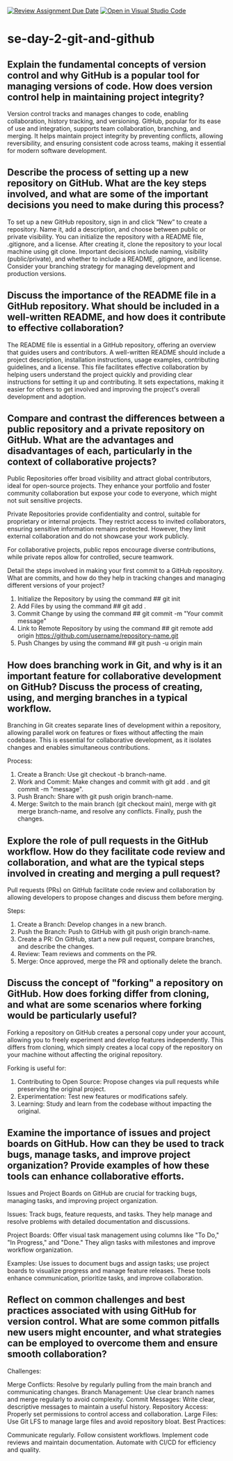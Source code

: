 [![Review Assignment Due Date](https://classroom.github.com/assets/deadline-readme-button-22041afd0340ce965d47ae6ef1cefeee28c7c493a6346c4f15d667ab976d596c.svg)](https://classroom.github.com/a/8wgCKhpZ)
[![Open in Visual Studio Code](https://classroom.github.com/assets/open-in-vscode-2e0aaae1b6195c2367325f4f02e2d04e9abb55f0b24a779b69b11b9e10269abc.svg)](https://classroom.github.com/online_ide?assignment_repo_id=15615003&assignment_repo_type=AssignmentRepo)
# se-day-2-git-and-github
## Explain the fundamental concepts of version control and why GitHub is a popular tool for managing versions of code. How does version control help in maintaining project integrity?
Version control tracks and manages changes to code, enabling collaboration, history tracking, and versioning. GitHub, popular for its ease of use and integration, supports team collaboration, branching, and merging. It helps maintain project integrity by preventing conflicts, allowing reversibility, and ensuring consistent code across teams, making it essential for modern software development.

## Describe the process of setting up a new repository on GitHub. What are the key steps involved, and what are some of the important decisions you need to make during this process?
To set up a new GitHub repository, sign in and click “New” to create a repository. Name it, add a description, and choose between public or private visibility. You can initialize the repository with a README file, .gitignore, and a license. After creating it, clone the repository to your local machine using git clone. Important decisions include naming, visibility (public/private), and whether to include a README, .gitignore, and license. Consider your branching strategy for managing development and production versions.

## Discuss the importance of the README file in a GitHub repository. What should be included in a well-written README, and how does it contribute to effective collaboration?
The README file is essential in a GitHub repository, offering an overview that guides users and contributors. A well-written README should include a project description, installation instructions, usage examples, contributing guidelines, and a license. This file facilitates effective collaboration by helping users understand the project quickly and providing clear instructions for setting it up and contributing. It sets expectations, making it easier for others to get involved and improving the project's overall development and adoption.

## Compare and contrast the differences between a public repository and a private repository on GitHub. What are the advantages and disadvantages of each, particularly in the context of collaborative projects?
Public Repositories offer broad visibility and attract global contributors, ideal for open-source projects. They enhance your portfolio and foster community collaboration but expose your code to everyone, which might not suit sensitive projects.

Private Repositories provide confidentiality and control, suitable for proprietary or internal projects. They restrict access to invited collaborators, ensuring sensitive information remains protected. However, they limit external collaboration and do not showcase your work publicly.

For collaborative projects, public repos encourage diverse contributions, while private repos allow for controlled, secure teamwork.

Detail the steps involved in making your first commit to a GitHub repository. What are commits, and how do they help in tracking changes and managing different versions of your project?
1. Initialize the Repository by using the command ## git init
2. Add Files by using the command ## git add .
3. Commit Change by using the command ## git commit -m "Your commit message"
4. Link to Remote Repository by using the command ## git remote add origin https://github.com/username/repository-name.git
5. Push Changes by using the command ## git push -u origin main
   
## How does branching work in Git, and why is it an important feature for collaborative development on GitHub? Discuss the process of creating, using, and merging branches in a typical workflow.
Branching in Git creates separate lines of development within a repository, allowing parallel work on features or fixes without affecting the main codebase. This is essential for collaborative development, as it isolates changes and enables simultaneous contributions.

Process:

1. Create a Branch: Use git checkout -b branch-name.
2. Work and Commit: Make changes and commit with git add . and git commit -m "message".
3. Push Branch: Share with git push origin branch-name.
4. Merge: Switch to the main branch (git checkout main), merge with git merge branch-name, and resolve any conflicts. Finally, push the changes.

## Explore the role of pull requests in the GitHub workflow. How do they facilitate code review and collaboration, and what are the typical steps involved in creating and merging a pull request?
Pull requests (PRs) on GitHub facilitate code review and collaboration by allowing developers to propose changes and discuss them before merging.

Steps:

1. Create a Branch: Develop changes in a new branch.
2. Push the Branch: Push to GitHub with git push origin branch-name.
3. Create a PR: On GitHub, start a new pull request, compare branches, and describe the changes.
4. Review: Team reviews and comments on the PR.
5. Merge: Once approved, merge the PR and optionally delete the branch.

## Discuss the concept of "forking" a repository on GitHub. How does forking differ from cloning, and what are some scenarios where forking would be particularly useful?
Forking a repository on GitHub creates a personal copy under your account, allowing you to freely experiment and develop features independently. This differs from cloning, which simply creates a local copy of the repository on your machine without affecting the original repository.

Forking is useful for:

1. Contributing to Open Source: Propose changes via pull requests while preserving the original project.
2. Experimentation: Test new features or modifications safely.
3. Learning: Study and learn from the codebase without impacting the original.

## Examine the importance of issues and project boards on GitHub. How can they be used to track bugs, manage tasks, and improve project organization? Provide examples of how these tools can enhance collaborative efforts.
Issues and Project Boards on GitHub are crucial for tracking bugs, managing tasks, and improving project organization.

Issues: Track bugs, feature requests, and tasks. They help manage and resolve problems with detailed documentation and discussions.

Project Boards: Offer visual task management using columns like "To Do," "In Progress," and "Done." They align tasks with milestones and improve workflow organization.

Examples: Use issues to document bugs and assign tasks; use project boards to visualize progress and manage feature releases. These tools enhance communication, prioritize tasks, and improve collaboration.

## Reflect on common challenges and best practices associated with using GitHub for version control. What are some common pitfalls new users might encounter, and what strategies can be employed to overcome them and ensure smooth collaboration?
Challenges:

Merge Conflicts: Resolve by regularly pulling from the main branch and communicating changes.
Branch Management: Use clear branch names and merge regularly to avoid complexity.
Commit Messages: Write clear, descriptive messages to maintain a useful history.
Repository Access: Properly set permissions to control access and collaboration.
Large Files: Use Git LFS to manage large files and avoid repository bloat.
Best Practices:

Communicate regularly.
Follow consistent workflows.
Implement code reviews and maintain documentation.
Automate with CI/CD for efficiency and quality.
